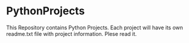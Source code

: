 # PythonProjects
This Repository contains Python Projects. Each project will have its own readme.txt file with project information. Plese read it.
